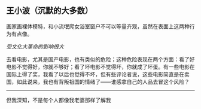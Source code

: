 ## 王小波（沉默的大多数）

画家画裸体模特，和小流氓爬女浴室窗户不可以等量齐观，虽然在表面上这两种行为有点像。

*受文化大革命的影响很大*

去看电影，尤其是国产电影，也有类似的危险；这种危险表现在两个方面：看了好电影不觉得好，你就不够好；看了坏电影不觉得坏，你就成了坏蛋。有一些电影在国际上得了奖，我看了以后也觉得不坏，但有些评论者说，这些电影简直是在卖国，如此说来，我也有背叛祖国的情绪了——谁感拿自己的人品去冒这个风险？

---

但我深知，不是每个人都像我老婆那样了解我


